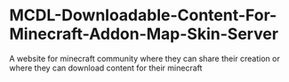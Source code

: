 # MCDL-Downloadable-Content-For-Minecraft-Addon-Map-Skin-Server
A website for minecraft community where they can share their creation or where they can download content for their minecraft

